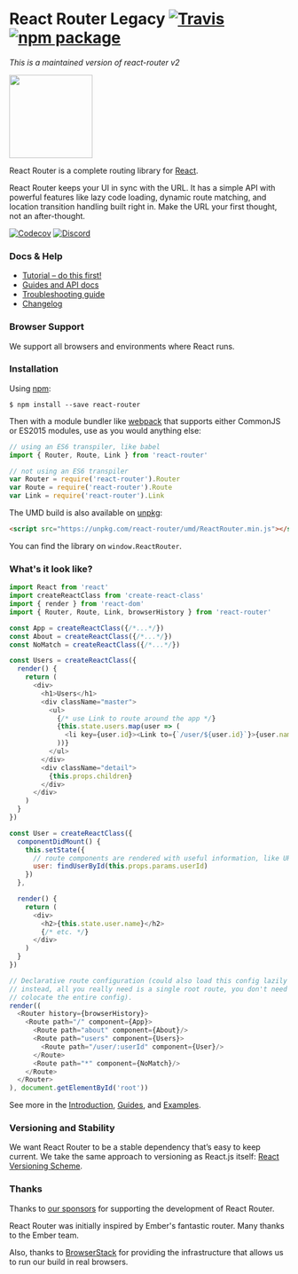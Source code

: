 # React Router Legacy [![Travis][build-badge]][build] [![npm package][npm-badge]][npm]

*This is a maintained version of react-router v2*

<img src="/logo/vertical@2x.png" height="150"/>

React Router is a complete routing library for [React](https://facebook.github.io/react).

React Router keeps your UI in sync with the URL. It has a simple API with powerful features like lazy code loading, dynamic route matching, and location transition handling built right in. Make the URL your first thought, not an after-thought.

[![Codecov][codecov-badge]][codecov]
[![Discord][discord-badge]][discord]

### Docs & Help

- [Tutorial – do this first!](https://github.com/reactjs/react-router-tutorial)
- [Guides and API docs](/docs)
- [Troubleshooting guide](https://github.com/reactjs/react-router/blob/master/docs/Troubleshooting.md)
- [Changelog](/CHANGES.md)

### Browser Support

We support all browsers and environments where React runs.

### Installation

Using [npm](https://www.npmjs.com/):

    $ npm install --save react-router

Then with a module bundler like [webpack](https://webpack.github.io/) that supports either CommonJS or ES2015 modules, use as you would anything else:

```js
// using an ES6 transpiler, like babel
import { Router, Route, Link } from 'react-router'

// not using an ES6 transpiler
var Router = require('react-router').Router
var Route = require('react-router').Route
var Link = require('react-router').Link
```

The UMD build is also available on [unpkg](https://unpkg.com):

```html
<script src="https://unpkg.com/react-router/umd/ReactRouter.min.js"></script>
```

You can find the library on `window.ReactRouter`.

### What's it look like?

```js
import React from 'react'
import createReactClass from 'create-react-class'
import { render } from 'react-dom'
import { Router, Route, Link, browserHistory } from 'react-router'

const App = createReactClass({/*...*/})
const About = createReactClass({/*...*/})
const NoMatch = createReactClass({/*...*/})

const Users = createReactClass({
  render() {
    return (
      <div>
        <h1>Users</h1>
        <div className="master">
          <ul>
            {/* use Link to route around the app */}
            {this.state.users.map(user => (
              <li key={user.id}><Link to={`/user/${user.id}`}>{user.name}</Link></li>
            ))}
          </ul>
        </div>
        <div className="detail">
          {this.props.children}
        </div>
      </div>
    )
  }
})

const User = createReactClass({
  componentDidMount() {
    this.setState({
      // route components are rendered with useful information, like URL params
      user: findUserById(this.props.params.userId)
    })
  },

  render() {
    return (
      <div>
        <h2>{this.state.user.name}</h2>
        {/* etc. */}
      </div>
    )
  }
})

// Declarative route configuration (could also load this config lazily
// instead, all you really need is a single root route, you don't need to
// colocate the entire config).
render((
  <Router history={browserHistory}>
    <Route path="/" component={App}>
      <Route path="about" component={About}/>
      <Route path="users" component={Users}>
        <Route path="/user/:userId" component={User}/>
      </Route>
      <Route path="*" component={NoMatch}/>
    </Route>
  </Router>
), document.getElementById('root'))
```

See more in the [Introduction](/docs/Introduction.md), [Guides](/docs/guides/README.md), and [Examples](/examples).

### Versioning and Stability

We want React Router to be a stable dependency that’s easy to keep current. We take the same approach to versioning as React.js itself: [React Versioning Scheme](https://facebook.github.io/react/blog/2016/02/19/new-versioning-scheme.html).

### Thanks

Thanks to [our sponsors](/SPONSORS.md) for supporting the development of
React Router.

React Router was initially inspired by Ember's fantastic router. Many thanks to the Ember team.

Also, thanks to [BrowserStack](https://www.browserstack.com/) for providing the infrastructure that allows us to run our build in real browsers.

[build-badge]: https://img.shields.io/travis/reactjs/react-router/master.svg?style=flat-square
[build]: https://travis-ci.org/reactjs/react-router

[npm-badge]: https://img.shields.io/npm/v/react-router.svg?style=flat-square
[npm]: https://www.npmjs.org/package/react-router

[codecov-badge]: https://img.shields.io/codecov/c/github/reactjs/react-router/master.svg?style=flat-square
[codecov]: https://codecov.io/gh/reactjs/react-router

[discord-badge]: https://img.shields.io/badge/Discord-join%20chat%20%E2%86%92-738bd7.svg?style=flat-square
[discord]: https://discord.gg/0ZcbPKXt5bYaNQ46
